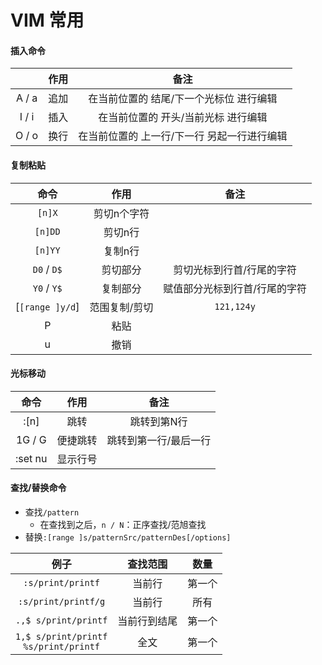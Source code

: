 # VIM 常用


#### 插入命令
||作用|备注|
|:---:|:---:|:---:|
|A / a|追加|在当前位置的 结尾/下一个光标位 进行编辑||
|I / i|插入|在当前位置的 开头/当前光标 进行编辑|
|O / o|换行|在当前位置的 上一行/下一行 另起一行进行编辑|

#### 复制粘贴

|命令|作用|备注|
|:---:|:---:|:---:|
|`[n]X`|剪切n个字符||
|`[n]DD`|剪切n行||
|`[n]YY`|复制n行||
|`D0` / `D$`|剪切部分|剪切光标到行首/行尾的字符|
|`Y0` / `Y$`|复制部分|赋值部分光标到行首/行尾的字符|
|[`[range ]y/d`]|范围复制/剪切|`121,124y`|
|P|粘贴||
|u|撤销||


#### 光标移动

|命令|作用|备注|
|:---:|:---:|:---:|
|:[n]|跳转|跳转到第N行|
|1G / G|便捷跳转|跳转到第一行/最后一行|
|:set nu|显示行号||


#### 查找/替换命令

* 查找`/pattern`
	* 在查找到之后，`n / N`：正序查找/范旭查找
* 替换`:[range ]s/patternSrc/patternDes[/options]`

|例子|查找范围|数量|
|:---:|:---:|:---:|
|`:s/print/printf`|当前行|第一个|
|`:s/print/printf/g`|当前行|所有|
|`.,$ s/print/printf`|当前行到结尾|第一个|
|`1,$ s/print/printf`<br>`%s/print/printf`|全文|第一个|